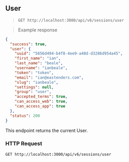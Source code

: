 ## User

> `GET http://localhost:3000/api/v6/sessions/user`

> Example response

```json
{
  "success": true,
  "user": {
    "uuid": "5656d494-b4f8-4ee9-a48d-d3286d954a45",
    "first_name": "ian",
    "last_name": "beale",
    "username": "ianbeale",
    "token": "token",
    "email": "ian@eastenders.com",
    "slug": "ianbeale",
    "settings": null,
    "group": "user",
    "accepted_terms": true,
    "can_access_web": true,
    "can_access_app": true
  },
  "status": 200
}
```

This endpoint returns the current User.

### HTTP Request

`GET http://localhost:3000/api/v6/sessions/user`